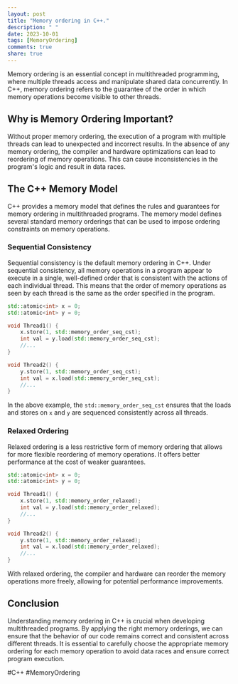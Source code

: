 ```yaml
---
layout: post
title: "Memory ordering in C++."
description: " "
date: 2023-10-01
tags: [MemoryOrdering]
comments: true
share: true
---
```


Memory ordering is an essential concept in multithreaded programming, where multiple threads access and manipulate shared data concurrently. In C++, memory ordering refers to the guarantee of the order in which memory operations become visible to other threads.

## Why is Memory Ordering Important?

Without proper memory ordering, the execution of a program with multiple threads can lead to unexpected and incorrect results. In the absence of any memory ordering, the compiler and hardware optimizations can lead to reordering of memory operations. This can cause inconsistencies in the program's logic and result in data races.

## The C++ Memory Model

C++ provides a memory model that defines the rules and guarantees for memory ordering in multithreaded programs. The memory model defines several standard memory orderings that can be used to impose ordering constraints on memory operations.

### Sequential Consistency

Sequential consistency is the default memory ordering in C++. Under sequential consistency, all memory operations in a program appear to execute in a single, well-defined order that is consistent with the actions of each individual thread. This means that the order of memory operations as seen by each thread is the same as the order specified in the program.

```cpp
std::atomic<int> x = 0;
std::atomic<int> y = 0;

void Thread1() {
    x.store(1, std::memory_order_seq_cst);
    int val = y.load(std::memory_order_seq_cst);
    //...
}

void Thread2() {
    y.store(1, std::memory_order_seq_cst);
    int val = x.load(std::memory_order_seq_cst);
    //...
}
```

In the above example, the `std::memory_order_seq_cst` ensures that the loads and stores on `x` and `y` are sequenced consistently across all threads.

### Relaxed Ordering

Relaxed ordering is a less restrictive form of memory ordering that allows for more flexible reordering of memory operations. It offers better performance at the cost of weaker guarantees.

```cpp
std::atomic<int> x = 0;
std::atomic<int> y = 0;

void Thread1() {
    x.store(1, std::memory_order_relaxed);
    int val = y.load(std::memory_order_relaxed);
    //...
}

void Thread2() {
    y.store(1, std::memory_order_relaxed);
    int val = x.load(std::memory_order_relaxed);
    //...
}
```

With relaxed ordering, the compiler and hardware can reorder the memory operations more freely, allowing for potential performance improvements.

## Conclusion

Understanding memory ordering in C++ is crucial when developing multithreaded programs. By applying the right memory orderings, we can ensure that the behavior of our code remains correct and consistent across different threads. It is essential to carefully choose the appropriate memory ordering for each memory operation to avoid data races and ensure correct program execution.

#C++ #MemoryOrdering